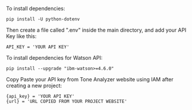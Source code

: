 To install dependencies:

```
pip install -U python-dotenv
```

Then create a file called ".env" inside the main directory, and add your API Key like this:
```
API_KEY = 'YOUR API KEY'
```
To install dependencies for Watson API:

```
pip install --upgrade "ibm-watson>=4.6.0"
```

Copy Paste your API key from Tone Analyzer website using IAM after creating a new project:

```
{api_key} = 'YOUR API KEY'
{url} = 'URL COPIED FROM YOUR PROJECT WEBSITE'
```
